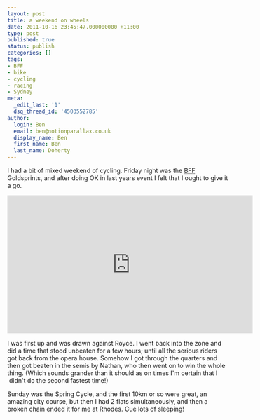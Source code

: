 ```yaml
---
layout: post
title: a weekend on wheels
date: 2011-10-16 23:45:47.000000000 +11:00
type: post
published: true
status: publish
categories: []
tags:
- BFF
- bike
- cycling
- racing
- Sydney
meta:
  _edit_last: '1'
  dsq_thread_id: '4503552785'
author:
  login: Ben
  email: ben@notionparallax.co.uk
  display_name: Ben
  first_name: Ben
  last_name: Doherty
---
```

<p>I had a bit of mixed weekend of cycling. Friday night was the <acronym title="Bicycle film festival">BFF</acronym> Goldsprints, and after doing OK in last years event I felt that I ought to give it a go.</p>
<p><iframe src="http://www.youtube.com/embed/nE4pqE0JKtg" frameborder="0" width="560" height="315">There really should be an iframe here :( </iframe></p>
<p><!--more--></p>
<p>I was first up and was drawn against Royce. I went back into the zone and did a time that stood unbeaten for a few hours; until all the serious riders got back from the opera house. Somehow I got through the quarters and then got beaten in the semis by Nathan, who then went on to win the whole thing. (Which sounds grander than it should as on times I'm certain that I  didn't do the second fastest time!)</p>
<p>Sunday was the Spring Cycle, and the first 10km or so were great, an amazing city course, but then I had 2 flats simultaneously, and then a broken chain ended it for me at Rhodes. Cue lots of sleeping!</p>
